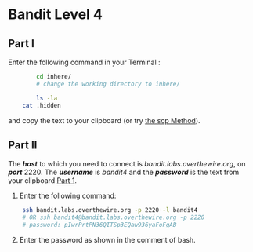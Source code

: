 # Bandit Level 4
## Part I

Enter the following command in your Terminal :  
```bash
    	cd inhere/
        # change the working directory to inhere/
```
```bash
    	ls -la
   	cat .hidden
```
and copy the text to your clipboard (or try [the scp Method](https://github.com/Reda-BELHAJ/OverTheWire/blob/main/Bandit/Bandit0-9/Level1.md#part-i)).

## Part II

The ***host*** to which you need to connect is *bandit.labs.overthewire.org*, on ***port*** 2220. The ***username*** is *bandit4* and the ***password*** is the text from your clipboard [Part 1](https://github.com/Reda-BELHAJ/OverTheWire/blob/main/Bandit/Bandit0-9/Level4.md#part-i). 

1. Enter the following command:  

```bash
	ssh bandit.labs.overthewire.org -p 2220 -l bandit4
	# OR ssh bandit4@bandit.labs.overthewire.org -p 2220
	# password: pIwrPrtPN36QITSp3EQaw936yaFoFgAB
```
2. Enter the password as shown in the comment of bash.
